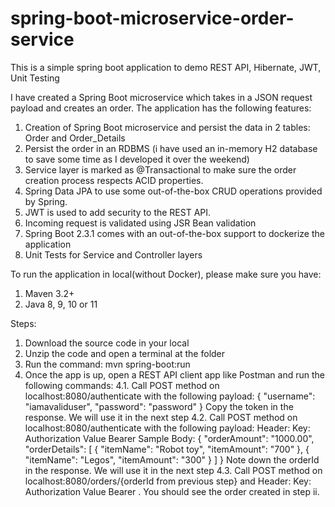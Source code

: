 # spring-boot-microservice-order-service
This is a simple spring boot application to demo REST API, Hibernate, JWT, Unit Testing

I have created a Spring Boot microservice which takes in a JSON request payload and creates an order. The application has the following features:

1. Creation of Spring Boot microservice and persist the data in 2 tables: Order and Order_Details
2. Persist the order in an RDBMS (i have used an in-memory H2 database to save some time as I developed it over the weekend)
3. Service layer is marked as @Transactional to make sure the order creation process respects ACID properties.
4. Spring Data JPA to use some out-of-the-box CRUD operations provided by Spring.
5. JWT is used to add security to the REST API.
6. Incoming request is validated using JSR Bean validation
7. Spring Boot 2.3.1 comes with an out-of-the-box support to dockerize the application
8. Unit Tests for Service and Controller layers


To run the application in local(without Docker), please make sure you have:

1. Maven 3.2+
2. Java 8, 9, 10 or 11

Steps:
1. Download the source code in your local
2. Unzip the code and open a terminal at the folder 
3. Run the command: mvn spring-boot:run 
4. Once the app is up, open a REST API client app like Postman and run the following commands:
    4.1. Call POST method on localhost:8080/authenticate with the following payload:
     {
      "username": "iamavaliduser",
      "password": "password"
    }
    Copy the token in the response. We will use it in the next step
    4.2. Call POST method on localhost:8080/authenticate with the following payload:
        Header: Key: Authorization Value Bearer <token from previous step>
        Sample Body: 
        {
          "orderAmount": "1000.00",
          "orderDetails": [
              {
                  "itemName": "Robot toy",
                  "itemAmount": "700"
              },
              {
                  "itemName": "Legos",
                  "itemAmount": "300"
              }
          ]
      }
     Note down the orderId in the response. We will use it in the next step
  4.3. Call POST method on localhost:8080/orders/{orderId from previous step} and Header: Key: Authorization Value Bearer <token from step i>. You should see the            order created in step ii.
